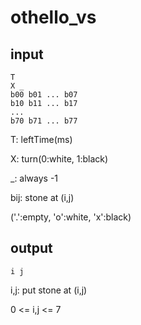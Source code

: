 # othello_vs

## input


    T
    X _
    b00 b01 ... b07
    b10 b11 ... b17
    ...
    b70 b71 ... b77


T: leftTime(ms)

X: turn(0:white, 1:black)

_: always -1

bij: stone at (i,j)

('.':empty, 'o':white, 'x':black)

## output

    i j

i,j: put stone at (i,j)

0 <= i,j <= 7
